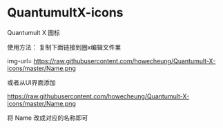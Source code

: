 # QuantumultX-icons
Quantumult X 图标

使用方法： 复制下面链接到圈x编辑文件里

img-url= https://raw.githubusercontent.com/howecheung/Quantumult-X-icons/master/Name.png

或者从UI界面添加

https://raw.githubusercontent.com/howecheung/Quantumult-X-icons/master/Name.png

将 Name 改成对应的名称即可
